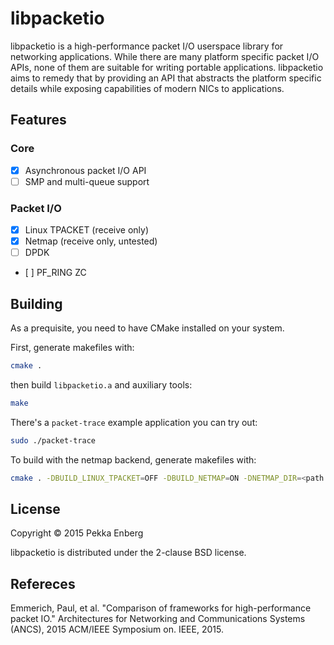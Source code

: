 # libpacketio

libpacketio is a high-performance packet I/O userspace library for networking
applications. While there are many platform specific packet I/O APIs, none of
them are suitable for writing portable applications. libpacketio aims to remedy
that by providing an API that abstracts the platform specific details while
exposing capabilities of modern NICs to applications.

## Features

### Core

 * [x] Asynchronous packet I/O API
 * [ ] SMP and multi-queue support

### Packet I/O

 * [x] Linux TPACKET (receive only)
 * [x] Netmap (receive only, untested)
 * [ ] DPDK
 * [ ] PF_RING ZC

## Building

As a prequisite, you need to have CMake installed on your system.

First, generate makefiles with:

```sh
cmake .
```

then build ``libpacketio.a`` and auxiliary tools:

```sh
make
```

There's a ``packet-trace`` example application you can try out:

```sh
sudo ./packet-trace 
```

To build with the netmap backend, generate makefiles with:

```sh
cmake . -DBUILD_LINUX_TPACKET=OFF -DBUILD_NETMAP=ON -DNETMAP_DIR=<path to netmap repo>
```

## License

Copyright © 2015 Pekka Enberg

libpacketio is distributed under the 2-clause BSD license.

## Refereces

Emmerich, Paul, et al. "Comparison of frameworks for high-performance packet
IO." Architectures for Networking and Communications Systems (ANCS), 2015
ACM/IEEE Symposium on. IEEE, 2015.
